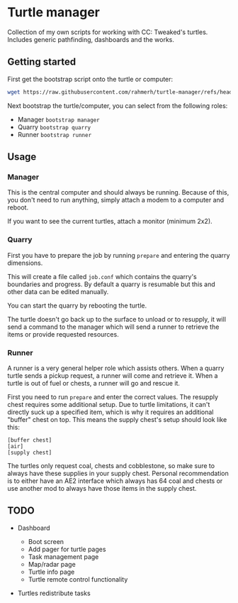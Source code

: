 # Turtle manager

Collection of my own scripts for working with CC: Tweaked's turtles. Includes generic pathfinding, dashboards and the works.

## Getting started

First get the bootstrap script onto the turtle or computer:

```sh
wget https://raw.githubusercontent.com/rahmerh/turtle-manager/refs/heads/main/bootstrap.lua
```

Next bootstrap the turtle/computer, you can select from the following roles:

- Manager `bootstrap manager`
- Quarry `bootstrap quarry`
- Runner `bootstrap runner`

## Usage

### Manager

This is the central computer and should always be running. Because of this, you don't need to run anything, simply attach a modem to a computer and reboot.

If you want to see the current turtles, attach a monitor (minimum 2x2).

### Quarry

First you have to prepare the job by running `prepare` and entering the quarry dimensions.

This will create a file called `job.conf` which contains the quarry's boundaries and progress. By default a quarry is resumable but this and other data can be edited manually.

You can start the quarry by rebooting the turtle.

The turtle doesn't go back up to the surface to unload or to resupply, it will send a command to the manager which will send a runner to retrieve the items or provide requested resources.

### Runner

A runner is a very general helper role which assists others. When a quarry turtle sends a pickup request, a runner will come and retrieve it. When a turtle is out of fuel or chests, a runner will go and rescue it.

First you need to run `prepare` and enter the correct values. The resupply chest requires some additional setup. Due to turtle limitations, it can't directly suck up a specified item, which is why it requires an additional "buffer" chest on top. This means the supply chest's setup should look like this:

```
[buffer chest]
[air]
[supply chest]
```

The turtles only request coal, chests and cobblestone, so make sure to always have these supplies in your supply chest. Personal recommendation is to either have an AE2 interface which always has 64 coal and chests or use another mod to always have those items in the supply chest.

## TODO

- Dashboard
  - Boot screen
  - Add pager for turtle pages
  - Task management page
  - Map/radar page
  - Turtle info page
  - Turtle remote control functionality

- Turtles redistribute tasks
